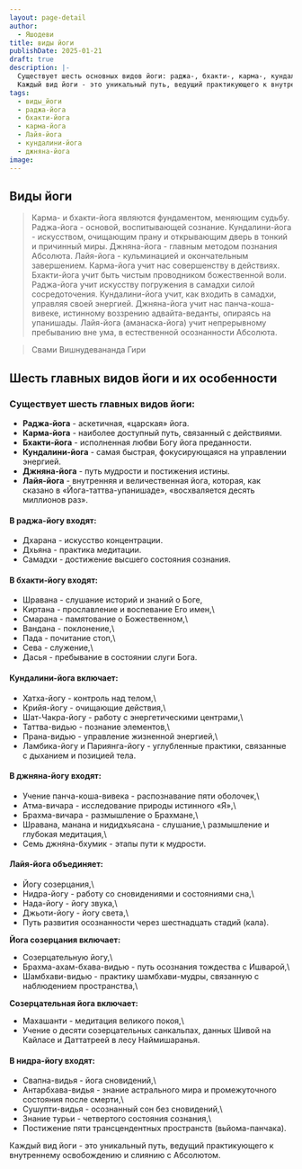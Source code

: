 ```yaml
---
layout: page-detail
author:
  - Яшодеви
title: виды йоги
publishDate: 2025-01-21
draft: true
description: |-
  Существует шесть основных видов йоги: раджа-, бхакти-, карма-, кундалини-, джняна-, лайя-йога.
  Каждый вид йоги - это уникальный путь, ведущий практикующего к внутреннему освобождению и слиянию с Абсолютом.
tags:
  - виды_йоги
  - раджа-йога
  - бхакти-йога
  - карма-йога
  - Лайя-йога
  - кундалини-йога
  - джняна-йога
image:
---
```

## Виды йоги

>Карма- и бхакти-йога являются фундаментом, меняющим судьбу. Раджа-йога - основой, воспитывающей сознание. Кундалини-йога - искусством, очищающим прану и открывающим дверь в тонкий и причинный миры. Джняна-йога - главным методом познания Абсолюта. Лайя-йога - кульминацией и окончательным завершением.
>Карма-йога учит нас совершенству в действиях. Бхакти-йога учит быть чистым проводником божественной воли. Раджа-йога учит искусству погружения в самадхи силой сосредоточения. Кундалини-йога учит, как входить в самадхи, управляя своей энергией. Джняна-йога учит нас панча-коша-вивеке, истинному воззрению адвайта-веданты, опираясь на упанишады. Лайя-йога (аманаска-йога) учит непрерывному пребыванию вне ума, в естественной осознанности Абсолюта.

>Свами Вишнудевананда Гири


## Шесть главных видов йоги и их особенности
  
### Существует шесть главных видов йоги: 

- **Раджа-йога** - аскетичная, «царская» йога.
- **Карма-йога** - наиболее доступный путь, связанный с действиями.
- **Бхакти-йога** - исполненная любви Богу йога преданности.
- **Кундалини-йога** - самая быстрая, фокусирующаяся на управлении энергией.
- **Джняна-йога** - путь мудрости и постижения истины.
- **Лайя-йога** - внутренняя и величественная йога, которая, как сказано в «Йога-таттва-упанишаде», «восхваляется десять миллионов раз».

#### В раджа-йогу входят:
- Дхарана - искусство концентрации.
- Дхьяна - практика медитации.
- Самадхи - достижение высшего состояния сознания.

#### В бхакти-йогу входят:
- Шравана - слушание историй и знаний о Боге,
- Киртана - прославление и воспевание Его имен,\
- Смарана - памятование о Божественном,\
- Вандана - поклонение,\
- Пада - почитание стоп,\
- Сева - служение,\
- Дасья - пребывание в состоянии слуги Бога.

#### Кундалини-йога включает:
- Хатха-йогу - контроль над телом,\
- Крийя-йогу - очищающие действия,\
- Шат-Чакра-йогу - работу с энергетическими центрами,\
- Таттва-видью - познание элементов,\
- Прана-видью - управление жизненной энергией,\
- Ламбика-йогу и Париянга-йогу - углубленные практики, связанные с дыханием и позицией тела.

#### В джняна-йогу входят:  
- Учение панча-коша-вивека - распознавание пяти оболочек,\
- Атма-вичара - исследование природы истинного «Я»,\
- Брахма-вичара - размышление о Брахмане,\
- Шравана, манана и нидидхьясана - слушание,\ размышление и глубокая медитация,\
- Семь джняна-бхумик - этапы пути к мудрости.

#### Лайя-йога объединяет:  
- Йогу созерцания,\
- Нидра-йогу - работу со сновидениями и состояниями сна,\
- Нада-йогу - йогу звука,\
- Джьоти-йогу - йогу света,\
- Путь развития осознанности через шестнадцать стадий (кала).

**Йога созерцания включает:**  
- Созерцательную йогу,\
- Брахма-ахам-бхава-видью - путь осознания тождества с Ишварой,\
- Шамбхави-видью - практику шамбхави-мудры, связанную с наблюдением пространства,\

**Созерцательная йога включает:**
- Махашанти - медитация великого покоя,\
- Учение о десяти созерцательных санкальпах, данных Шивой на Кайласе и Даттатреей в лесу Наймишаранья.

#### В нидра-йогу входят:  
- Свапна-видья - йога сновидений,\
- Антарбхава-видья - знание астрального мира и промежуточного состояния после смерти,\
- Сушупти-видья - осознанный сон без сновидений,\
- Знание турьи - четвертого состояния сознания,\
- Постижение пяти трансцендентных пространств (вьйома-панчака).

Каждый вид йоги - это уникальный путь, ведущий практикующего к внутреннему освобождению и слиянию с Абсолютом.